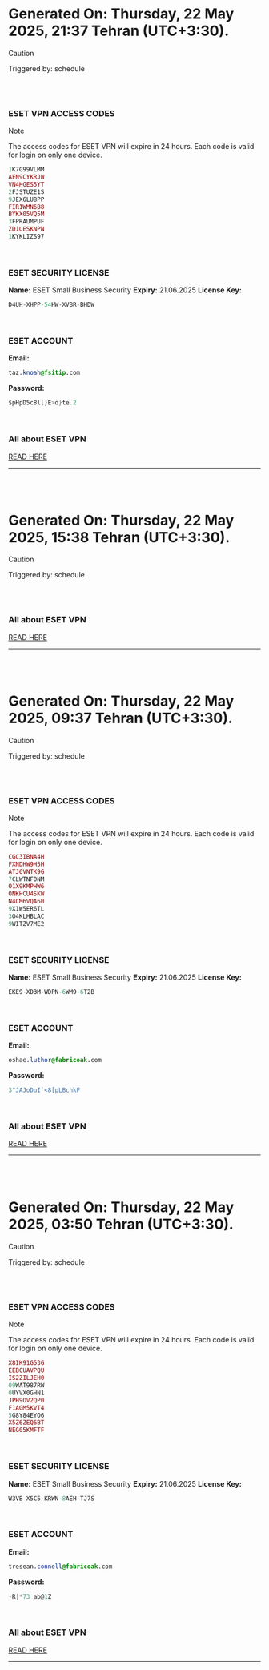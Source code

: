 # Generated On: Thursday, 22 May 2025, 21:37 Tehran (UTC+3:30).

> [!CAUTION]
> Triggered by: schedule

<br><br>

### ESET VPN ACCESS CODES

> [!NOTE]
> The access codes for ESET VPN will expire in 24 hours.
> Each code is valid for login on only one device.

```ruby
1K7G99VLMM
AFN9CYKRJW
VN4HGES5YT
2FJSTUZE1S
9JEX6LU8PP
FIR1WMN6B8
BYKX05VQ5M
3FPRAUMPUF
ZD1UESKNPN
1KYKLIZS97
```

<br>

### ESET SECURITY LICENSE

**Name:** ESET Small Business Security
**Expiry:** 21.06.2025
**License Key:**

```POV-Ray SDL
D4UH-XHPP-54HW-XVBR-BHDW
```

<br>

### ESET ACCOUNT

**Email:**

```CSS
taz.knoah@fsitip.com
```

**Password:**

```POV-Ray SDL
$pHpD5c8l[}E>o}te.2
```

<br>

### All about ESET VPN

[READ HERE](https://t.me/F_NiREvil/2113)

---

<br><br>

# Generated On: Thursday, 22 May 2025, 15:38 Tehran (UTC+3:30).

> [!CAUTION]
> Triggered by: schedule

<br><br>

### All about ESET VPN

[READ HERE](https://t.me/F_NiREvil/2113)

---

<br><br>

# Generated On: Thursday, 22 May 2025, 09:37 Tehran (UTC+3:30).

> [!CAUTION]
> Triggered by: schedule

<br><br>

### ESET VPN ACCESS CODES

> [!NOTE]
> The access codes for ESET VPN will expire in 24 hours.
> Each code is valid for login on only one device.

```ruby
CGC3IBNA4H
FXNDHW9H5H
ATJ6VNTK9G
7CLWTNF0NM
O1X9KMPHW6
ONKHCU4SKW
N4CM6VQA60
9X1W5ER6TL
3O4KLHBLAC
9WITZV7ME2
```

<br>

### ESET SECURITY LICENSE

**Name:** ESET Small Business Security
**Expiry:** 21.06.2025
**License Key:**

```POV-Ray SDL
EKE9-XD3M-WDPN-6WM9-6T2B
```

<br>

### ESET ACCOUNT

**Email:**

```CSS
oshae.luthor@fabricoak.com
```

**Password:**

```POV-Ray SDL
3"JAJoDuI`<8[pLBchkF
```

<br>

### All about ESET VPN

[READ HERE](https://t.me/F_NiREvil/2113)

---

<br><br>

# Generated On: Thursday, 22 May 2025, 03:50 Tehran (UTC+3:30).

> [!CAUTION]
> Triggered by: schedule

<br><br>

### ESET VPN ACCESS CODES

> [!NOTE]
> The access codes for ESET VPN will expire in 24 hours.
> Each code is valid for login on only one device.

```ruby
X8IK91G53G
EEBCUAVPQU
IS2ZILJEH0
09WAT987RW
0UYVX0GHN1
JPH9OV2QP0
F1AGM5KVT4
5G8Y84EYO6
X5Z6ZEQ6BT
NEG05KMFTF
```

<br>

### ESET SECURITY LICENSE

**Name:** ESET Small Business Security
**Expiry:** 21.06.2025
**License Key:**

```POV-Ray SDL
W3VB-X5C5-KRWN-8AEH-TJ7S
```

<br>

### ESET ACCOUNT

**Email:**

```CSS
tresean.connell@fabricoak.com
```

**Password:**

```POV-Ray SDL
-R|*73_ab@1Z
```

<br>

### All about ESET VPN

[READ HERE](https://t.me/F_NiREvil/2113)

---

<br><br>

